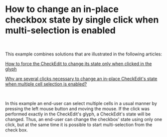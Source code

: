 # How to change an in-place checkbox state by single click when multi-selection is enabled


<p><br />
<p>This example combines solutions that are illustrated in the following articles:</p><p><a href="https://www.devexpress.com/Support/Center/p/E315">How to force the CheckEdit to change its state only when clicked in the glyph</a></p><p><a href="https://www.devexpress.com/Support/Center/p/K18380">Why are several clicks necessary to change an in-place CheckEdit's state when multiple cell selection is enabled?</a></p><br />
<p>In this example an end-user can select multiple cells in a usual manner by pressing the left mouse button and moving the mouse. If the click was performed exactly in the CheckEdit's glyph, a CheckEdit's state will be changed. Thus, an end-user can change the checkbox' state using only one click, but at the same time it is possible to start multi-selection from the check box.</p></p>

<br/>


